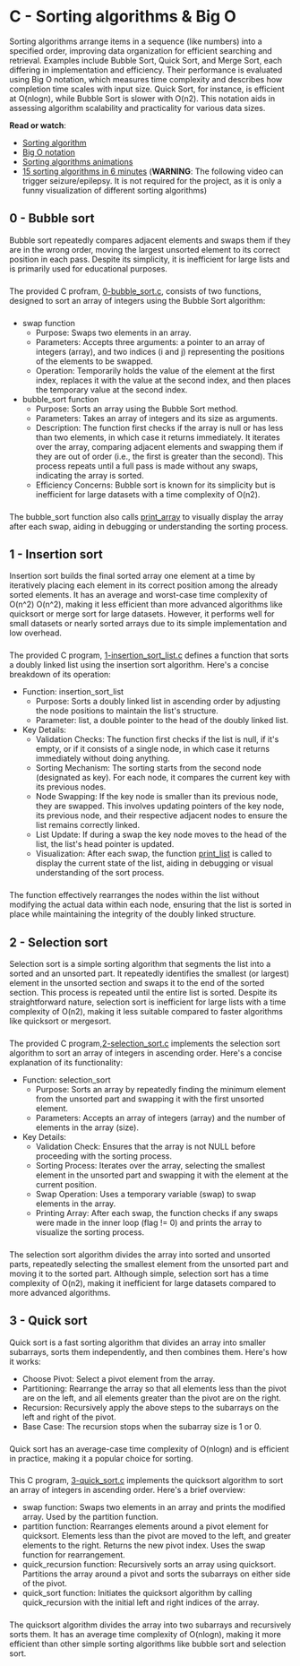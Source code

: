# C - Sorting algorithms & Big O

Sorting algorithms arrange items in a sequence (like numbers) into a specified order, improving data organization for efficient searching and retrieval. Examples include Bubble Sort, Quick Sort, and Merge Sort, each differing in implementation and efficiency. Their performance is evaluated using Big O notation, which measures time complexity and describes how completion time scales with input size. Quick Sort, for instance, is efficient at O(nlogn), while Bubble Sort is slower with O(n2). This notation aids in assessing algorithm scalability and practicality for various data sizes.


**Read or watch**:

-	[Sorting algorithm](https://intranet.hbtn.io/rltoken/tmzgO7xhCpNgPUxVhLKibw "Sorting algorithm")
-	[Big O notation](https://intranet.hbtn.io/rltoken/XrLMaOhUMHfwsFEz15TVow "Big O notation")
-	[Sorting algorithms animations](https://intranet.hbtn.io/rltoken/kJ7rgWoqdLnxSnSEoAiFCQ "Sorting algorithms animations")
-	[15 sorting algorithms in 6 minutes](https://intranet.hbtn.io/rltoken/RdvoGNMTJ6Hq34aJ_HmCqA "15 sorting algorithms in 6 minutes") (**WARNING**: The following video can trigger seizure/epilepsy. It is not required for the project, as it is only a funny visualization of different sorting algorithms)


## 0 - Bubble sort

Bubble sort repeatedly compares adjacent elements and swaps them if they are in the wrong order, moving the largest unsorted element to its correct position in each pass. Despite its simplicity, it is inefficient for large lists and is primarily used for educational purposes.
###
The provided C profram, [0-bubble\_sort.c](https://github.com/afiorg9000/sorting_algorithms/blob/main/0-bubble_sort.c), consists of two functions, designed to sort an array of integers using the Bubble Sort algorithm:
###
- swap function
	- Purpose: Swaps two elements in an array.
	- Parameters: Accepts three arguments: a pointer to an array of integers (array), and two indices (i and j) representing the positions of the elements to be swapped.
	- Operation: Temporarily holds the value of the element at the first index, replaces it with the value at the second index, and then places the temporary value at the second index.
- bubble\_sort function
	- Purpose: Sorts an array using the Bubble Sort method.
	- Parameters: Takes an array of integers and its size as arguments.
	- Description: The function first checks if the array is null or has less than two elements, in which case it returns immediately. It iterates over the array, comparing adjacent elements and swapping them if they are out of order (i.e., the first is greater than the second). This process repeats until a full pass is made without any swaps, indicating the array is sorted.
	- Efficiency Concerns: Bubble sort is known for its simplicity but is inefficient for large datasets with a time complexity of O(n2).
###
The bubble\_sort function also calls [print\_array](https://github.com/afiorg9000/sorting_algorithms/blob/main/print_array.c) to visually display the array after each swap, aiding in debugging or understanding the sorting process.

## 1 - Insertion sort
Insertion sort builds the final sorted array one element at a time by iteratively placing each element in its correct position among the already sorted elements. It has an average and worst-case time complexity of O(n^2)
O(n^2), making it less efficient than more advanced algorithms like quicksort or merge sort for large datasets. However, it performs well for small datasets or nearly sorted arrays due to its simple implementation and low overhead.
###
The provided C program, [1-insertion\_sort\_list.c](https://github.com/afiorg9000/sorting_algorithms/blob/main/1-insertion_sort_list.c) defines a function that sorts a doubly linked list using the insertion sort algorithm. Here's a concise breakdown of its operation:
- Function: insertion\_sort\_list
	- Purpose: Sorts a doubly linked list in ascending order by adjusting the node positions to maintain the list's structure.
	- Parameter: list, a double pointer to the head of the doubly linked list.
- Key Details:
	- Validation Checks: The function first checks if the list is null, if it's empty, or if it consists of a single node, in which case it returns immediately without doing anything.
	- Sorting Mechanism: The sorting starts from the second node (designated as key). For each node, it compares the current key with its previous nodes.
	- Node Swapping: If the key node is smaller than its previous node, they are swapped. This involves updating pointers of the key node, its previous node, and their respective adjacent nodes to ensure the list remains correctly linked.
	- List Update: If during a swap the key node moves to the head of the list, the list's head pointer is updated.
	- Visualization: After each swap, the function [print\_list](https://github.com/afiorg9000/sorting_algorithms/blob/main/print_list.c) is called to display the current state of the list, aiding in debugging or visual understanding of the sort process.
###
The function effectively rearranges the nodes within the list without modifying the actual data within each node, ensuring that the list is sorted in place while maintaining the integrity of the doubly linked structure.

## 2 - Selection sort
Selection sort is a simple sorting algorithm that segments the list into a sorted and an unsorted part. It repeatedly identifies the smallest (or largest) element in the unsorted section and swaps it to the end of the sorted section. This process is repeated until the entire list is sorted. Despite its straightforward nature, selection sort is inefficient for large lists with a time complexity of O(n2), making it less suitable compared to faster algorithms like quicksort or mergesort.
###

The provided C program,[2-selection\_sort.c](https://github.com/afiorg9000/sorting_algorithms/blob/main/2-selection_sort.c) implements the selection sort algorithm to sort an array of integers in ascending order. Here's a concise explanation of its functionality:
- Function: selection\_sort
	- Purpose: Sorts an array by repeatedly finding the minimum element from the unsorted part and swapping it with the first unsorted element.
	- Parameters: Accepts an array of integers (array) and the number of elements in the array (size).
- Key Details:
	- Validation Check: Ensures that the array is not NULL before proceeding with the sorting process.
	- Sorting Process: Iterates over the array, selecting the smallest element in the unsorted part and swapping it with the element at the current position.
	- Swap Operation: Uses a temporary variable (swap) to swap elements in the array.
	- Printing Array: After each swap, the function checks if any swaps were made in the inner loop (flag != 0) and prints the array to visualize the sorting process.
###
The selection sort algorithm divides the array into sorted and unsorted parts, repeatedly selecting the smallest element from the unsorted part and moving it to the sorted part. Although simple, selection sort has a time complexity of O(n2), making it inefficient for large datasets compared to more advanced algorithms.

## 3 - Quick sort

Quick sort is a fast sorting algorithm that divides an array into smaller subarrays, sorts them independently, and then combines them. Here's how it works:

- Choose Pivot: Select a pivot element from the array.
- Partitioning: Rearrange the array so that all elements less than the pivot are on the left, and all elements greater than the pivot are on the right.
- Recursion: Recursively apply the above steps to the subarrays on the left and right of the pivot.
- Base Case: The recursion stops when the subarray size is 1 or 0.
###
Quick sort has an average-case time complexity of O(nlogn) and is efficient in practice, making it a popular choice for sorting.
###
This C program, [3-quick\_sort.c](https://github.com/afiorg9000/sorting_algorithms/blob/main/3-quick_sort.c) implements the quicksort algorithm to sort an array of integers in ascending order. Here's a brief overview:
- swap function: Swaps two elements in an array and prints the modified array. Used by the partition function.
- partition function: Rearranges elements around a pivot element for quicksort. Elements less than the pivot are moved to the left, and greater elements to the right. Returns the new pivot index. Uses the swap function for rearrangement.
- quick\_recursion function: Recursively sorts an array using quicksort. Partitions the array around a pivot and sorts the subarrays on either side of the pivot.
- quick\_sort function: Initiates the quicksort algorithm by calling quick\_recursion with the initial left and right indices of the array.
###
The quicksort algorithm divides the array into two subarrays and recursively sorts them. It has an average time complexity of 
O(nlogn), making it more efficient than other simple sorting algorithms like bubble sort and selection sort.
